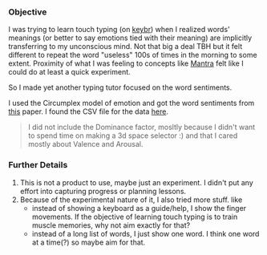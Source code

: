 ### Objective 
I was trying to learn touch typing (on [keybr](keybr.com)) when I realized words' meanings (or better to say emotions tied with their meaning) are implicitly transferring to my unconscious mind. Not that big a deal TBH but it felt different to repeat the word "useless" 100s of times in the morning to some extent. Proximity of what I was feeling to concepts like [Mantra](https://en.wikipedia.org/wiki/Mantra) felt like I could do at least a quick experiment.

So I made yet another typing tutor focused on the word sentiments.

I used the Circumplex model of emotion and got the word sentiments from [this](https://link.springer.com/article/10.3758/s13428-012-0314-x) paper. I found the CSV file for the data [here](https://github.com/JULIELab/XANEW/tree/master). 
> I did not include the Dominance factor, mosltly because I didn't want to spend time on making a 3d space selector :) and that I cared mostly about Valence and Arousal.

### Further Details
1. This is not a product to use, maybe just an experiment. I didn't put any effort into capturing progress or planning lessons.
2. Because of the experimental nature of it, I also tried more stuff. like 
    - instead of showing a keyboard as a guide/help, I show the finger movements. If the objective of learning touch typing is to train muscle memories, why not aim exactly for that?
    - instead of a long list of words, I just show one word. I think one word at a time(?) so maybe aim for that.